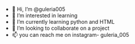 - 👋 Hi, I’m @guleria005
- 👀 I’m interested in learning
- 🌱 I’m currently learning python and HTML
- 💞️ I’m looking to collaborate on a project
- 📫 you can reach me on instagram- guleria_005

<!---
guleria005/guleria005 is a ✨ special ✨ repository because its `README.md` (this file) appears on your GitHub profile.
You can click the Preview link to take a look at your changes.
--->
